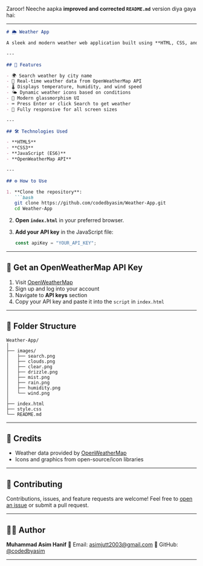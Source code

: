 Zaroor! Neeche aapka **improved and corrected `README.md`** version diya gaya hai:

---

````markdown
# 🌦️ Weather App

A sleek and modern weather web application built using **HTML, CSS, and JavaScript** that lets users search for real-time weather data by city. It utilizes the **OpenWeatherMap API** to fetch current weather details including temperature, humidity, wind speed, and dynamic weather icons.

---

## 📌 Features

- 🌍 Search weather by city name
- 📡 Real-time weather data from OpenWeatherMap API
- 🌡️ Displays temperature, humidity, and wind speed
- 🌤️ Dynamic weather icons based on conditions
- 💅 Modern glassmorphism UI
- ⌨️ Press Enter or click Search to get weather
- 📱 Fully responsive for all screen sizes

---

## 🛠️ Technologies Used

- **HTML5**
- **CSS3**
- **JavaScript (ES6)**
- **OpenWeatherMap API**

---

## ⚙️ How to Use

1. **Clone the repository**:
   ```bash
   git clone https://github.com/codedbyasim/Weather-App.git
   cd Weather-App
````

2. **Open `index.html`** in your preferred browser.

3. **Add your API key** in the JavaScript file:

   ```javascript
   const apiKey = "YOUR_API_KEY";
   ```

---

## 🔑 Get an OpenWeatherMap API Key

1. Visit [OpenWeatherMap](https://openweathermap.org/api)
2. Sign up and log into your account
3. Navigate to **API keys** section
4. Copy your API key and paste it into the `script` in `index.html`

---

## 📂 Folder Structure

```
Weather-App/
│
├── images/
│   ├── search.png
│   ├── clouds.png
│   ├── clear.png
│   ├── drizzle.png
│   ├── mist.png
│   ├── rain.png
│   ├── humidity.png
│   └── wind.png
│
├── index.html
├── style.css
└── README.md
```

---

## 🙌 Credits

* Weather data provided by [OpenWeatherMap](https://openweathermap.org/)
* Icons and graphics from open-source/icon libraries

---

## 🤝 Contributing

Contributions, issues, and feature requests are welcome!
Feel free to [open an issue](https://github.com/codedbyasim/Weather-App/issues) or submit a pull request.

---

## 👨‍💻 Author

**Muhammad Asim Hanif**
📧 Email: [asimjutt2003@gmail.com](mailto:asimjutt2003@gmail.com)
🔗 GitHub: [@codedbyasim](https://github.com/codedbyasim)

---
